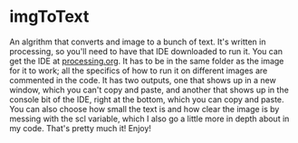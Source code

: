 # imgToText
An algrithm that converts and image to a bunch of text.
It's written in processing, so you'll need to have that IDE downloaded to run it. You can get the IDE at <a href = "https://processing.org/">processing.org</a>. 
It has to be in the same folder as the image for it to work; all the specifics of how to run it on different images are commented in the code.
It has two outputs, one that shows up in a new window, which you can't copy and paste, and another that shows up in the console bit of the IDE, right at the bottom, which you can copy and paste.
You can also choose how small the text is and how clear the image is by messing with the scl variable, which I also go a little more in depth about in my code. 
That's pretty much it! Enjoy!
